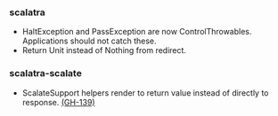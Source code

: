 ### scalatra
* HaltException and PassException are now ControlThrowables. Applications should not catch these.
* Return Unit instead of Nothing from redirect.

### scalatra-scalate
* ScalateSupport helpers render to return value instead of directly to response. [(GH-139)](http://github.com/scalatra/scalatra/issues/139)

